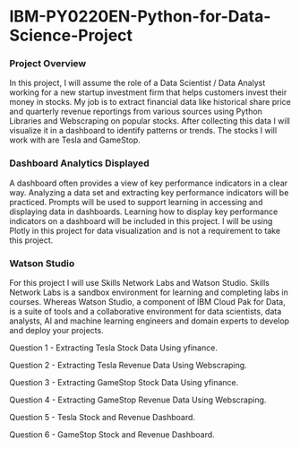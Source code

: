 # IBM-PY0220EN-Python-for-Data-Science-Project

<h3>Project Overview</h3>
<p>In this project, I will assume the role of a Data Scientist / Data Analyst working for a new startup investment firm that helps customers invest their money in stocks. My job is to extract financial data like historical share price and quarterly revenue reportings from various sources using Python Libraries and Webscraping on popular stocks. After collecting this data I will visualize it in a dashboard to identify patterns or trends. The stocks I will work with are Tesla and GameStop.</p>

<h3>Dashboard Analytics Displayed</h3>
<p>A dashboard often provides a view of key performance indicators in a clear way. Analyzing a data set and extracting key performance indicators will be practiced. Prompts will be used to support learning in accessing and displaying data in dashboards. Learning how to display key performance indicators on a dashboard will be included in this project. I will be using Plotly in this project for data visualization and is not a requirement to take this project.</p>

<h3>Watson Studio</h3>
For this project I will use Skills Network Labs and Watson Studio. Skills Network Labs is a sandbox environment for learning and completing labs in courses. Whereas Watson Studio, a component of IBM Cloud Pak for Data, is a suite of tools and a collaborative environment for data scientists, data analysts, AI and machine learning engineers and domain experts to develop and deploy your projects.</p>

<p>Question 1 - Extracting Tesla Stock Data Using yfinance.</p>
<p>Question 2 - Extracting Tesla Revenue Data Using Webscraping.</p>
<p>Question 3 - Extracting GameStop Stock Data Using yfinance.</p>
<p>Question 4 - Extracting GameStop Revenue Data Using Webscraping.</p>
<p>Question 5 - Tesla Stock and Revenue Dashboard.</p>
<p>Question 6 - GameStop Stock and Revenue Dashboard.</p>

